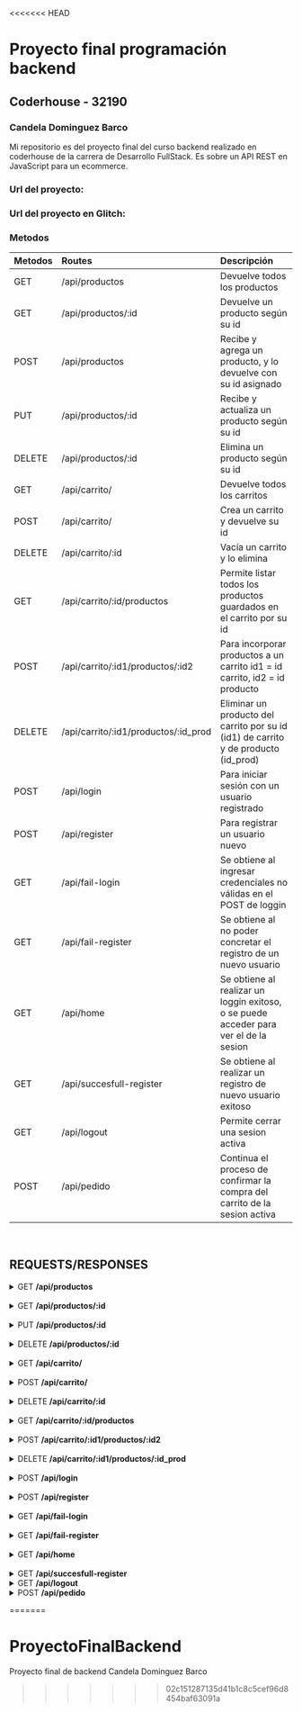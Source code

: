 <<<<<<< HEAD
# Proyecto final programación backend
## Coderhouse - 32190
### Candela Dominguez Barco 

Mi repositorio es del proyecto final del curso backend realizado en coderhouse de la carrera de Desarrollo FullStack. Es sobre un API REST en JavaScript para un ecommerce. 

### Url del proyecto: 

### Url del proyecto en Glitch: 

### Metodos 
| Metodos | Routes                                          | Descripción                                                              			|
| :---    |     :---                                        | :---                                                                			|
| GET     | /api/productos                                  | Devuelve todos los productos                                       			|
| GET     | /api/productos/:id 		                    | Devuelve un producto según su id                            	 			|
| POST    | /api/productos                                  | Recibe y agrega un producto, y lo devuelve con su id asignado	 			|
| PUT     | /api/productos/:id       		            | Recibe y actualiza un producto según su id		         			|
| DELETE  | /api/productos/:id 		                    | Elimina un producto según su id		                         			|
| GET     | /api/carrito/		    		    | Devuelve todos los carritos					 			|
| POST    | /api/carrito/		    		    | Crea un carrito y devuelve su id					 			|
| DELETE  | /api/carrito/:id		                    | Vacía un carrito y lo elimina	                                 			|
| GET     | /api/carrito/:id/productos    		    | Permite listar todos los productos guardados en el carrito por su id  	 		|
| POST    | /api/carrito/:id1/productos/:id2   		    | Para incorporar productos a un carrito id1 = id carrito, id2 = id producto 		|
| DELETE  | /api/carrito/:id1/productos/:id_prod	    | Eliminar un producto del carrito por su id (id1) de carrito y de producto (id_prod) 	|
| POST	  | /api/login					    | Para iniciar sesión con un usuario registrado					 	|
| POST	  | /api/register				    | Para registrar un usuario nuevo							 	|
| GET	  | /api/fail-login				    | Se obtiene al ingresar credenciales no válidas en el POST de loggin		 	|
| GET	  | /api/fail-register				    | Se obtiene al no poder concretar el registro de un nuevo usuario			 	|
| GET	  | /api/home					    | Se obtiene al realizar un loggin exitoso, o se puede acceder para ver el de la sesion	|
| GET	  | /api/succesfull-register			    | Se obtiene al realizar un registro de nuevo usuario exitoso		 		|
| GET	  | /api/logout					    | Permite cerrar una sesion activa						 		|
| POST	  | /api/pedido					    | Continua el proceso de confirmar la compra del carrito de la sesion activa		|

<br>

## REQUESTS/RESPONSES

<details>
<summary>GET <b>/api/productos</b></summary> 

```js
GET http://localhost:8080/api/productos
```

### Respuestas

```json
[
	{"id":1,
	"timestamp":1670096837624,
	"nombre":"Cafe",
	"descripcion":"Cafe",
	"código":"Cafe",
	"foto":"https://cdn2.iconfinder.com/data/icons/coffee-store/64/coffee-04-512.png",
	"precio":800,"stock":10
	},
	{"id":2,
	"timestamp":1670096837624,
	"nombre":"Capuchino",
	"descripcion":"Capuchino",
	"código":"Capuchino",
	"foto":"https://cdn2.iconfinder.com/data/icons/coffee-store/64/coffee-03-512.png",
	"precio":1000,"stock":15
	}
]
```
</details>
<br>
<details>
<summary>GET <b>/api/productos/:id</b></summary> 

```js
GET http://localhost:8080/api/productos/1
```
### Solicitud

```json
{
	"código":"Cafe",
	"foto":"https://cdn2.iconfinder.com/data/icons/coffee-store/64/coffee-04-512.png",
	"stock": 10,
	"descripcion": "Cafe",
	"precio": 800,
	"timestamp": 1670096837624,
	"idStore": 1,
	"nombre": "Cafe"
}
```
### Respuesta
```json
{
	"codigo": "Cafe",
	"foto": "https://cdn2.iconfinder.com/data/icons/coffee-store/64/coffee-04-512.png",
	"stock": 10,
	"descripcion": "Cafe",
	"precio": 800,
	"idStore": 4,
	"nombre": "Cafe",
	"timestamp": 1678033395055,
	"id": 4
}
```
</details>
<br>


<details>
<summary>PUT <b>/api/productos/:id</b></summary> 

```js
PUT http://localhost:8080/api/productos/4
```

### Solicitud
```json
{
	"codigo": "Cafe",
	"foto": "https://cdn2.iconfinder.com/data/icons/coffee-store/64/coffee-04-512.png",
	"stock": 6,
	"descripcion": "Cafe",
	"precio": 1000,
	"idStore": 4,
	"nombre": "Cafe"
}
```
### Respuesta

```json
{
	"ok": "Producto actualizado"
}
```
</details>
<br>


<details>
<summary>DELETE <b>/api/productos/:id</b></summary> 

```js
DELETE http://localhost:8080/api/productos/4
```
### Respuesta
```json
{
	"ok": "Producto eliminado"
}
```
</details>
<br>

<details>
<summary>GET <b>/api/carrito/</b></summary> 

```js
GET http://localhost:8080/api/carrito/
```
### Respuesta
```json
[
	{
		"_id": "63acb3f740a3d442f972f4c1",
		"timestamp": 1672262647281,
		"productos": [
			{
				"idStore": 1,
				"timestamp": 1670096837624,
				"nombre": "Cafe",
				"descripcion": "Cafe",
				"codigo": "Cafe",
				"foto": "https://cdn2.iconfinder.com/data/icons/coffee-store/64/coffee-04-512.png",
				"precio": 800,
				"stock": 10,
				"_id": "63acb41840a3d442f972f4c9"
			},
			{
				"idStore": 2,
				"timestamp": 1670096837624,
				"nombre": "Capuchino",
				"descripcion": "Capuchino",
				"codigo": "Capuchino",
				"foto": "https://cdn2.iconfinder.com/data/icons/coffee-store/64/coffee-03-512.png",
				"precio": 1000,
				"stock": 15,
				"_id": "63acb41e40a3d442f972f4d3"
			}
		],
		"__v": 0
	},
	{
		"_id": "640241997d58d47da33ddf90",
		"timestamp": 1677869465621,
		"productos": [],
		"__v": 0
	},
	{
		"_id": "640241de63d5e918cbdb83bc",
		"timestamp": 1677869534518,
		"productos": [],
		"__v": 0
	}	
]
```
</details>
<br>


<details>
<summary>POST <b>/api/carrito/</b></summary> 

```js
POST http://localhost:8080/api/carrito/
```
### Respuesta

```json
{
	"id del carrito nuevo": "6404c4361a63250879cf654f9"
}
```
</details>
<br>

<details>
<summary>DELETE <b>/api/carrito/:id</b></summary> 

```js
DELETE http://localhost:8080/api/carrito/6404c4361a63250879cf654f9
```

### Respuesta


```json
{
	"ok": "Carrito eliminado"
}
```
</details>
<br>

<details>
<summary>GET <b>/api/carrito/:id/productos</b></summary> 

```js
GET http://localhost:8080/api/carrito/63acb3f740a3d442f972f4c1/productos
```
### Respuesta
```json
[
	{
		"idStore": 1,
		"timestamp": 1670096837624,
		"nombre": "Cafe",
		"descripcion": "Cafe",
		"codigo": "Cafe",
		"foto": "https://cdn2.iconfinder.com/data/icons/coffee-store/64/coffee-04-512.png",
		"precio": 800,
		"stock": 10,
		"_id": "63acb41840a3d442f972f4c9"
	},
	{
		"idStore": 2,
		"timestamp": 1670096837624,
		"nombre": "Capuchino",
		"descripcion": "Capuchino",
		"codigo": "Capuchino",
		"foto": "https://cdn2.iconfinder.com/data/icons/coffee-store/64/coffee-03-512.png",
		"precio": 1000,
		"stock": 15,
		"_id": "63acb41e40a3d442f972f4d3"
	}
]
```
</details>
<br>

<details>
<summary>POST <b>/api/carrito/:id1/productos/:id2 </b></summary> 

```js
POST http://localhost:8080/api/carrito/640241de63d5e918cbdb83bc/productos/1
```
### Respuesta

```json
{
	"ok": "Se agrego el producto al carrito"
}
```
</details>
<br>



<details>
<summary>DELETE <b>/api/carrito/:id1/productos/:id_prod </b></summary> 

```js
DELETE http://localhost:8080/api/carrito/640241de63d5e918cbdb83bc/productos/1
```

### Respuesta

```json
{
	"ok": "El producto fue eliminado del carrito"
}
```
</details>
<br>


<details>
<summary>POST <b>/api/login </b></summary> 

```js
POST http://localhost:8080/api/login
```
### Solicitud

```json
{	
	"username": "candela@candela.com",
	"password": "candela-password"
}
```
	
### Respuesta

```json
{
	"ok": "Se inicio sesion correctamente",
	"productos disponibles": {
		"0": {
			"idStore": 3,
			"descripcion": "Capuchino",
			"timestamp": 1670096837624,
			"nombre": "Capuchino",
			"foto": "https://cdn2.iconfinder.com/data/icons/coffee-store/64/coffee-03-512.png",
			"stock": "15",
			"precio": "1000",
			"codigo": "Capuchino"
		},
		"1": {
			"codigo": "Capuchino",
			"precio": 1000,
			"timestamp": 1670096837624,
			"foto": "https://cdn2.iconfinder.com/data/icons/coffee-store/64/coffee-03-512.png",
			"nombre": "Capuchino",
			"descripcion": "Capuchino",
			"stock": 15,
			"idStore": 2
		},
		"2": {
			"foto": "https://cdn2.iconfinder.com/data/icons/coffee-store/64/coffee-04-512.png",
			"codigo": "Cafe",
			"idStore": 1,
			"stock": 10,
			"timestamp": 1670096837624,
			"precio": 800,
			"descripcion": "Cafe",
			"nombre": "Cafe"
		}
	},
	"su carrito": {
		"_id": "640271314e5af1b4ad62c59f",
		"timestamp": 1677881649798,
		"productos": [],
		"__v": 0
	}
}
```
</details>
<br>


<details>
<summary>POST <b>/api/register </b></summary> 

```js
POST http://localhost:8080/api/register
```
### Solicitud

```json
{
	"username": "candela@candela.com",
	"password": "candela-password",
	"nombre": "candela",
	"direccion": "Calle falsa 123",
	"edad": 22,
	"telefono": 1155550000,
	"avatar": "https://cdn4.iconfinder.com/data/icons/avatars-xmas-giveaway/128/avocado_scream_avatar_food-512.png"
}
```
	
### Respuesta

```json
{
	"ok": "Usuario registrado correctamente"
}
```
</details>
<br>

<details>
<summary>GET <b>/api/fail-login </b></summary> 

```js
POST http://localhost:8080/api/login
```
### Solicitud

```json
{	
	"username": "usuario-incorrecto",
	"password": "contraseña-incorrecta"
}
```
	
### Respuesta

```json
{
	"error": "Usuario y contraseña incorrectos"
}
```
</details>
<br>

<details>
<summary>GET <b>/api/fail-register </b></summary> 

```js
POST http://localhost:8080/api/register
```
### Solicitud

```json
{
	"username": "usuario-en-uso",
	"password": "password",
	"nombre": "Candela",
	"direccion": "Calle falsa 123",
	"edad": 22,
	"telefono": 1155550000,
	"avatar": "https://cdn4.iconfinder.com/data/icons/avatars-xmas-giveaway/128/avocado_scream_avatar_food-512.png"
}
```
	
### Respuesta

```json
{
	"error": "El usuario esta en sesion"
}
```
</details>
<br>

<details>
<summary>GET <b>/api/home </b></summary> 

```js
GET http://localhost:8080/api/home
```
	
### Respuesta

```json
{
	"ok": "Inicio de sesion",
	"productos disponibles": {
		"0": {
			"stock": "15",
			"foto": "https://cdn2.iconfinder.com/data/icons/coffee-store/64/coffee-03-512.png",
			"timestamp": 1670096837624,
			"descripcion": "Capuchino",
			"nombre": "Capuchino",
			"codigo": "Capuchino",
			"idStore": 3,
			"precio": "1000"
		},
		"1": {
			"codigo": "Capuchino",
			"nombre": "Capuchino",
			"foto": "https://cdn2.iconfinder.com/data/icons/coffee-store/64/coffee-03-512.png",
			"descripcion": "Capuchino",
			"timestamp": 1670096837624,
			"stock": 15,
			"idStore": 2,
			"precio": 1000
		},
		"2": {
			"foto": "https://cdn2.iconfinder.com/data/icons/coffee-store/64/coffee-04-512.png",
			"codigo": "Cafe",
			"descripcion": "Cafe",
			"timestamp": 1670096837624,
			"idStore": 1,
			"precio": 800,
			"stock": 10,
			"nombre": "Cafe"
		}
	},
	"su carrito": {
		"_id": "640271314e5af1b4ad62c59f",
		"timestamp": 1677881649798,
		"productos": [],
		"__v": 0
	}
}
```
</details>
<br>

<details>
<summary>GET <b>/api/succesfull-register </b></summary> 

```js
POST http://localhost:8080/api/register
```
### Solicitud

```json
{
	"username": "candela@candela.com",
	"password": "candela-password",
	"nombre": "candela",
	"direccion": "calle falsa 123",
	"edad": 22,
	"telefono": 1122333445,
	"avatar": "https://cdn4.iconfinder.com/data/icons/avatars-xmas-giveaway/128/avocado_scream_avatar_food-512.png"
}
```
	
### Respuesta

```json
{
	"ok": "Usuario registrado correctamente"
}
```
</details>


<details>
<summary>GET <b>/api/logout </b></summary> 

```js
GET http://localhost:8080/api/logout
```
	
### Respuesta

```json
{
	"ok": "Se cerro la sesion correctamente"
}
```
</details>


<details>
<summary>POST <b>/api/pedido </b></summary> 

```js
POST http://localhost:8080/api/pedido
```
	
### Respuesta

```json
{
	"ok": "Se confirmo su compra con el codigo: 6404c8f71a63250879cf2a23"
}
```
</details>






















=======
# ProyectoFinalBackend
Proyecto final de backend Candela Dominguez Barco
>>>>>>> 02c151287135d41b1c8c5cef96d8454baf63091a

